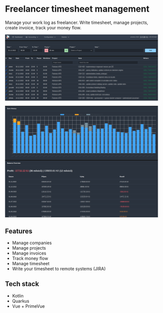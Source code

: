 # Freelancer timesheet management

Manage your work log as freelancer. Write timesheet, manage projects, create invoice, track your money flow.

![Dashboard](img/timeline.png)

![MoneyFlow](img/tracking.png)



## Features
* Manage companies
* Manage projects
* Manage invoices
* Track money flow
* Manage timesheet
* Write your timesheet to remote systems (JIRA)

## Tech stack
* Kotlin
* Quarkus
* Vue + PrimeVue

